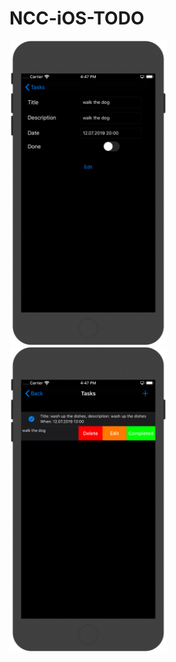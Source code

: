 # NCC-iOS-TODO

<img src="images/1.png" width="50%" height="50%"/>
<img src="images/2.png"width="50%" height="50%" />
